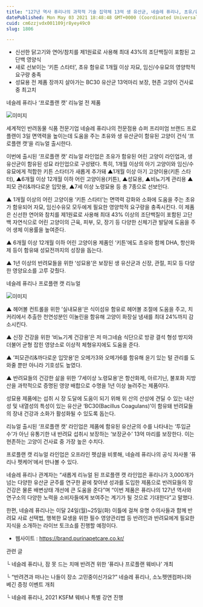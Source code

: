 ```yaml
---
title: "127년 역사 퓨리나의 과학적 기술 집약체 13억 생 유산균, 네슬레 퓨리나, 초유/유산균 사료 프로플랜 캣 출시"
datePublished: Mon May 03 2021 18:48:48 GMT+0000 (Coordinated Universal Time)
cuid: cm6zzjvdx001109jr8yey49c0
slug: 1806

---
```



- 신선한 닭고기와 연어/참치를 제1원료로 사용해 최대 43%의 조단백질이 포함된 고단백 영양식
- 새로 선보이는 ‘키튼 스타터’, 초유 함유로 1개월 이상 자묘, 임신/수유묘의 영양학적 요구량 충족
- 성묘용 전 제품 장까지 살아가는 BC30 유산균 13억마리 보장, 현존 고양이 건사료 중 최고치

네슬레 퓨리나 ‘프로플랜 캣’ 리뉴얼 전 제품

![이미지](https://cdn.hashnode.com/res/hashnode/image/upload/v1739248330148/3d63a371-aa38-4942-99b0-966ad379c3ac.jpeg)

세계적인 반려동물 식품 전문기업 네슬레 퓨리나의 전문점용 슈퍼 프리미엄 브랜드 프로플랜이 3일 면역력을 높이는데 도움을 주는 초유와 생 유산균이 함유된 고양이 건식 ‘프로플랜 캣’을 리뉴얼 출시한다.

이번에 출시된 ‘프로플랜 캣’ 리뉴얼 라인업은 초유가 함유된 어린 고양이 라인업과, 생 유산균이 함유된 성묘 라인업으로 구성됐다. 특히, 1개월 이상의 아기 고양이와 임신/수유묘에게 적합한 키튼 스타터가 새롭게 추가돼 ▲1개월 이상 아기 고양이용(키튼 스타터), ▲6개월 이상 12개월 이하 어린 고양이용(키튼), ▲성묘용, ▲비뇨기계 관리용 ▲피모 관리&까다로운 입맛용, ▲7세 이상 노령묘용 등 총 7종으로 선보인다.

▲ 1개월 이상의 어린 고양이용 ‘키튼 스타터’는 면역력 강화와 소화에 도움을 주는 초유가 함유되어 자묘, 임신수유모 모두에게 필요한 영양학적 요구량을 충족시킨다. 이 제품은 신선한 연어와 참치를 제1원료로 사용해 최대 43% 이상의 조단백질이 포함된 고단백 자연식으로 어린 고양이의 근육, 피부, 모, 장기 등 다양한 신체기관 발달에 도움을 주어 생체 이용률을 높여준다.

▲ 6개월 이상 12개월 이하 어린 고양이용 제품인 ‘키튼’에도 초유와 함께 DHA, 항산화제 등이 함유돼 성묘전까지의 성장을 돕는다.

▲ 1년 이상의 반려묘들을 위한 ‘성묘용’은 보장된 생 유산균과 신장, 관절, 피모 등 다양한 영양요소를 고루 갖췄다.

네슬레 퓨리나 프로플랜 캣 리뉴얼

![이미지](https://cdn.hashnode.com/res/hashnode/image/upload/v1739248332410/0c0b5b70-bfcd-40eb-82a3-3560f244e047.jpeg)

▲ 헤어볼 컨트롤을 위한 ’실내묘용’은 식이섬유 함유로 헤어볼 조절에 도움을 주고, 치커리에서 추출한 천연성분인 이눌린을 함유해 고양이 화장실 냄새를 최대 24%까지 감소시킨다.

▲ 신장 건강을 위한 ‘비뇨기계 건강용’은 저 마그네슘 식단으로 방광 결석 형성 방지와 더불어 균형 잡힌 영양소로 이상적 체형유지에도 도움을 준다.

▲ ’피모관리&까다로운 입맛용’은 오메가3와 오메가6를 함유해 윤기 있는 털 관리를 도와줄 뿐만 아니라 기호성도 높였다.

▲ 반려묘들의 건강한 삶을 위한 ‘7세이상 노령묘용’은 항산화제, 아르기닌, 불포화 지방산을 과학적으로 증명된 영양 배합으로 수명을 1년 이상 늘려주는 제품이다.

성묘용 제품에는 섭취 시 장 도달에 도움이 되기 위해 위 산의 산성에 견딜 수 있는 내산성 및 내열성의 특성이 있는 유산균 ‘BC30(Bacillus Coagulans)’이 함유돼 반려묘들의 장내 건강과 소화가 활성화될 수 있도록 돕는다.

리뉴얼 출시된 ‘프로플랜 캣’ 라인업은 제품에 함유된 유산균의 수를 나타내는 ‘투입균수’가 아닌 유통기한 내 반려묘 섭취시 보장하는 ‘보장균수’ 13억 마리를 보장한다. 이는 현존하는 고양이 건사료 중 가장 높은 수치다.

프로플랜 캣 리뉴얼 라인업은 오프라인 펫샵을 비롯해, 네슬레 퓨리나의 공식 자사몰 ‘퓨리나 펫케어’에서 만나볼 수 있다.

네슬레 퓨리나 관계자는 “새롭게 리뉴얼 된 프로플랜 캣 라인업은 퓨리나가 3,000개가 넘는 다양한 유산균 균주를 연구한 끝에 찾아낸 성과를 도입한 제품으로 반려묘들의 장건강은 물론 배변상태 개선에 큰 도움을 준다”며 “이번 제품은 퓨리나의 127년 역사와 연구소의 다양한 노력을 소비자들에게 보여주는 계기가 될 것으로 기대한다”고 말했다.

한편, 네슬레 퓨리나는 이달 24일(월)~25일(화) 이틀에 걸쳐 유명 수의사들과 함께 반려묘 사료 선택법, 행복한 묘생을 위한 필수 영양관리법 등 반려인과 반려묘에게 필요한 지식을 소개하는 라이브 토크쇼를 진행할 예정이다.

- 웹사이트 : https://brand.purinapetcare.co.kr/

관련 글

└ 네슬레 퓨리나, 잠 못 드는 치매 반려견 위한 ‘퓨리나 프로플랜 웨비나’ 개최

└ “반려견과 떠나는 나들이 장소 고민중이신가요?” 네슬레 퓨리나, 소노펫앤컴퍼니와 베긴 증정 이벤트 개최

└ 네슬레 퓨리나, 2021 KSFM 웨비나 특별 강연 진행